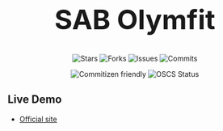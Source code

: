 <h1 align="center" style="font-size: 54px">SAB Olymfit</h1>

<p align="center">
  <img alt="Stars" src="https://badgen.net/github/stars/yuran1811/sab-olymfit">
  <img alt="Forks" src="https://badgen.net/github/forks/yuran1811/sab-olymfit">
  <img alt="Issues" src="https://badgen.net/github/issues/yuran1811/sab-olymfit">
  <img alt="Commits" src="https://badgen.net/github/commits/yuran1811/sab-olymfit">
</p>
<p align="center">
  <img alt="Commitizen friendly" src="https://img.shields.io/badge/commitizen-friendly-brightgreen.svg">
  <img alt="OSCS Status" src="https://www.oscs1024.com/platform/badge/yuran1811/sab-olymfit.svg?size=small">
</p>

## Live Demo

- [Official site](https://sab-olymfit.vercel.app/)
